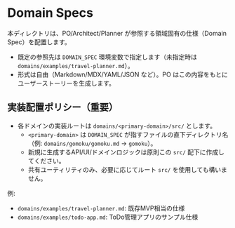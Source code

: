 # Domain Specs

本ディレクトリは、PO/Architect/Planner が参照する領域固有の仕様（Domain Spec）を配置します。

- 既定の参照先は `DOMAIN_SPEC` 環境変数で指定します（未指定時は `domains/examples/travel-planner.md`）。
- 形式は自由（Markdown/MDX/YAML/JSON など）。PO はこの内容をもとにユーザーストーリーを生成します。

## 実装配置ポリシー（重要）
- 各ドメインの実装ルートは `domains/<primary-domain>/src/` とします。
  - `<primary-domain>` は `DOMAIN_SPEC` が指すファイルの直下ディレクトリ名（例: `domains/gomoku/gomoku.md` → `gomoku`）。
  - 新規に生成するAPI/UI/ドメインロジックは原則この `src/` 配下に作成してください。
  - 共有ユーティリティのみ、必要に応じてルート `src/` を使用しても構いません。

例:
- `domains/examples/travel-planner.md`: 既存MVP相当の仕様
- `domains/examples/todo-app.md`: ToDo管理アプリのサンプル仕様
